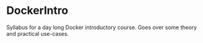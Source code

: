 # DockerIntro
Syllabus for a day long Docker introductory course. Goes over some theory and practical use-cases.
